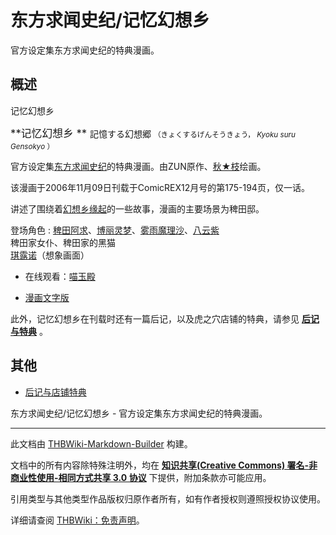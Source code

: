 # 东方求闻史纪/记忆幻想乡

<!-- source html: G:\repos\THBWiki-Markdown-Builder\THBWikiMarkdown\Temp\main\e\e3\ns0%3A%E4%B8%9C%E6%96%B9%E6%B1%82%E9%97%BB%E5%8F%B2%E7%BA%AA%2F%E8%AE%B0%E5%BF%86%E5%B9%BB%E6%83%B3%E4%B9%A1.html -->

官方设定集东方求闻史纪的特典漫画。


## 概述
[](./文件-记忆幻想乡002.jpg.md)  [](./文件-记忆幻想乡002.jpg.md)记忆幻想乡
  
<big> **记忆幻想乡 ** </big>
記憶する幻想郷 <small>（きょくするげんそうきょう， *Kyoku suru Gensokyo* ）</small>  

官方设定集[东方求闻史纪](./东方求闻史纪.md)的特典漫画。由ZUN原作、[秋★枝](./秋★枝.md)绘画。  

该漫画于2006年11月09日刊载于ComicREX12月号的第175-194页，仅一话。
  
  
讲述了围绕着[幻想乡缘起](./幻想乡缘起.md)的一些故事，漫画的主要场景为稗田邸。
  

登场角色
: [稗田阿求](./稗田阿求.md)、[博丽灵梦](./博丽灵梦.md)、[雾雨魔理沙](./雾雨魔理沙.md)、[八云紫](./八云紫.md)  
稗田家女仆、稗田家的黑猫  
[琪露诺](./琪露诺.md)（想象画面）

- 在线观看：[喵玉殿](https://bbs.nyasama.com/forum.php?mod=viewthread&amp;tid=1402068)  

- [漫画文字版](./东方求闻史纪-记忆幻想乡-中日对照.md)

  
此外，记忆幻想乡在刊载时还有一篇后记，以及虎之穴店铺的特典，请参见 **[后记与特典](./东方求闻史纪-记忆幻想乡-后记与特典.md)** 。
  


## 其他
- [后记与店铺特典](./东方求闻史纪-记忆幻想乡-后记与特典.md)

  
  

  

  
  

东方求闻史纪/记忆幻想乡 - 官方设定集东方求闻史纪的特典漫画。




---

此文档由 [THBWiki-Markdown-Builder](https://github.com/Delsin-Yu/THBWiki-Markdown-Builder) 构建。

文档中的所有内容除特殊注明外，均在 [**知识共享(Creative Commons) 署名-非商业性使用-相同方式共享 3.0 协议**](https://creativecommons.org/licenses/by-sa/3.0/deed.zh-hans) 下提供，附加条款亦可能应用。

引用类型与其他类型作品版权归原作者所有，如有作者授权则遵照授权协议使用。

详细请查阅 [THBWiki：免责声明](https://thbwiki.cc/THBWiki:%E5%85%8D%E8%B4%A3%E5%A3%B0%E6%98%8E)。

